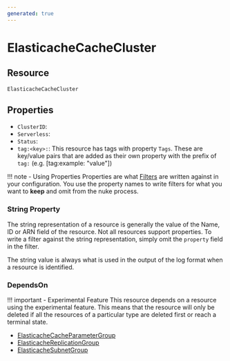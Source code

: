 ```yaml
---
generated: true
---
```


# ElasticacheCacheCluster


## Resource

```text
ElasticacheCacheCluster
```

## Properties


- `ClusterID`: 
- `Serverless`: 
- `Status`: 
- `tag:<key>:`: This resource has tags with property `Tags`. These are key/value pairs that are
	added as their own property with the prefix of `tag:` (e.g. [tag:example: "value"]) 

!!! note - Using Properties
    Properties are what [Filters](../config-filtering.md) are written against in your configuration. You use the property
    names to write filters for what you want to **keep** and omit from the nuke process.

### String Property

The string representation of a resource is generally the value of the Name, ID or ARN field of the resource. Not all
resources support properties. To write a filter against the string representation, simply omit the `property` field in
the filter.

The string value is always what is used in the output of the log format when a resource is identified.

### DependsOn

!!! important - Experimental Feature
    This resource depends on a resource using the experimental feature. This means that the resource will
    only be deleted if all the resources of a particular type are deleted first or reach a terminal state.

- [ElasticacheCacheParameterGroup](./elasticache-cache-parameter-group.md)
- [ElasticacheReplicationGroup](./elasticache-replication-group.md)
- [ElasticacheSubnetGroup](./elasticache-subnet-group.md)


